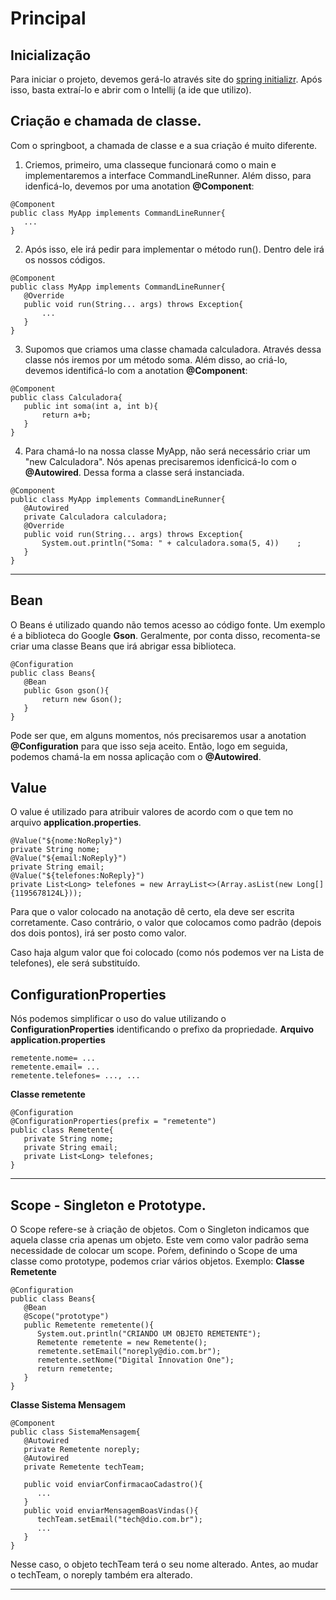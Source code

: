 # Principal
## Inicialização
Para iniciar o projeto, devemos gerá-lo através site do [spring initializr](https://start.spring.io/).
Após isso, basta extraí-lo e abrir com o Intellij (a ide que utilizo).

 ## Criação e chamada de classe.
 Com o springboot, a chamada de classe e a sua criação é muito diferente.
 
 1. Criemos, primeiro, uma classeque funcionará como o main e implementaremos a interface CommandLineRunner. Além disso, para idenficá-lo, devemos por uma anotation **@Component**:
 ```
 @Component
 public class MyApp implements CommandLineRunner{
    ...
 }
 ```

 2. Após isso, ele irá pedir para implementar o método run(). Dentro dele irá os nossos códigos.
 ```
 @Component
 public class MyApp implements CommandLineRunner{
    @Override
    public void run(String... args) throws Exception{
        ...
    }
 }
 ```

 3. Supomos que criamos uma classe chamada calculadora. Através dessa classe nós iremos por um método soma. Além disso, ao criá-lo, devemos identificá-lo com a anotation **@Component**:
 ```
 @Component
 public class Calculadora{
    public int soma(int a, int b){
        return a+b;
    }
 }
 ```

 4. Para chamá-lo na nossa classe MyApp, não será necessário criar um "new Calculadora". Nós apenas precisaremos idenficicá-lo com o **@Autowired**. Dessa forma a classe será instanciada.
 ```
 @Component
 public class MyApp implements CommandLineRunner{
    @Autowired
    private Calculadora calculadora;
    @Override
    public void run(String... args) throws Exception{
        System.out.println("Soma: " + calculadora.soma(5, 4))    ;
    }
 }
 ```

---

 ## Bean
 O Beans é utilizado quando não temos acesso ao código fonte. Um exemplo é a biblioteca do Google **Gson**. Geralmente, por conta disso, recomenta-se criar uma classe Beans que irá abrigar essa biblioteca.
 ```
 @Configuration
 public class Beans{
    @Bean
    public Gson gson(){
        return new Gson();
    }
 }
 ```

 Pode ser que, em alguns momentos, nós precisaremos usar a anotation **@Configuration** para que isso seja aceito. Então, logo em seguida, podemos chamá-la em nossa aplicação com o **@Autowired**.

## Value
O value é utilizado para atribuir valores de acordo com o que tem no arquivo **application.properties**.
```
@Value("${nome:NoReply}")
private String nome;
@Value("${email:NoReply}")
private String email;
@Value("${telefones:NoReply}")
private List<Long> telefones = new ArrayList<>(Array.asList(new Long[]{1195678124L}));
```

Para que o valor colocado na anotação dê certo, ela deve ser escrita corretamente. Caso contrário, o valor que colocamos como padrão (depois dos dois pontos), irá ser posto como valor.

Caso haja algum valor que foi colocado (como nós podemos ver na Lista de telefones), ele será substituído.

## ConfigurationProperties
Nós podemos simplificar o uso do value utilizando o **ConfigurationProperties** identificando o prefixo da propriedade.
**Arquivo application.properties**
```
remetente.nome= ...
remetente.email= ...
remetente.telefones= ..., ...
```

**Classe remetente**
```
@Configuration
@ConfigurationProperties(prefix = "remetente")
public class Remetente{
   private String nome;
   private String email;
   private List<Long> telefones;
}
```

---

## Scope - Singleton e Prototype.
O Scope refere-se à criação de objetos. Com o Singleton indicamos que aquela classe cria apenas um objeto. Este vem como valor padrão sema necessidade de colocar um scope. Poŕem, definindo o Scope de uma classe como prototype, podemos criar vários objetos.
Exemplo:
**Classe Remetente**
```
@Configuration
public class Beans{
   @Bean
   @Scope("prototype")
   public Remetente remetente(){
      System.out.println("CRIANDO UM OBJETO REMETENTE");
      Remetente remetente = new Remetente();
      remetente.setEmail("noreply@dio.com.br");
      remetente.setNome("Digital Innovation One");
      return remetente;
   }
}
```

**Classe Sistema Mensagem**
```
@Component
public class SistemaMensagem{
   @Autowired
   private Remetente noreply;
   @Autowired
   private Remetente techTeam;

   public void enviarConfirmacaoCadastro(){
      ...
   }
   public void enviarMensagemBoasVindas(){
      techTeam.setEmail("tech@dio.com.br");
      ...
   }
}
```

Nesse caso, o objeto techTeam terá o seu nome alterado. Antes, ao mudar o techTeam, o noreply também era alterado.

---